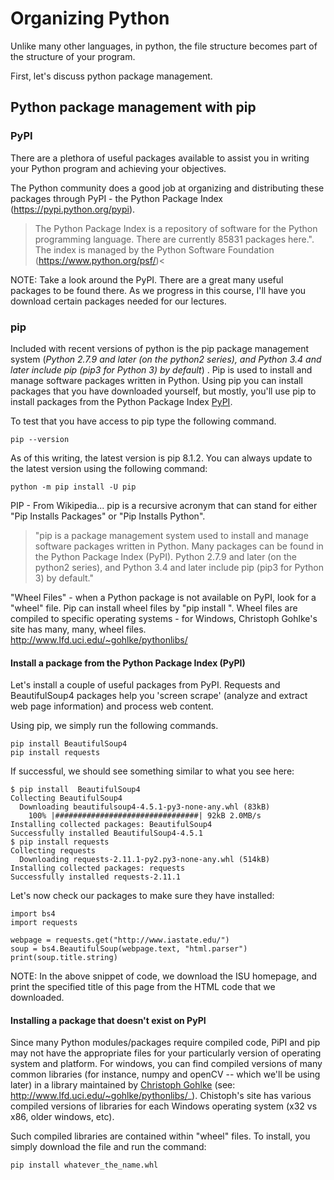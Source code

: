 # Organizing Python

Unlike many other languages, in python, the file structure becomes part of the structure of your program.

First, let's discuss python package management.

## Python package management with pip

### PyPI

There are a plethora of useful packages available to assist you in  writing your Python program and achieving your objectives.

The Python community does a good job at organizing and distributing these packages through PyPI - the Python Package Index (https://pypi.python.org/pypi).

>The Python Package Index is a repository of software for the Python programming language. There are currently 85831 packages here.". The index is managed by the Python Software Foundation (https://www.python.org/psf/)<

NOTE: Take a look around the PyPI. There are a great many useful packages to be found there. As we progress in this course, I'll have you download certain packages needed for our lectures.

### pip

Included with recent versions of python is the pip package management system (*Python 2.7.9 and later (on the python2 series), and Python 3.4 and later include pip (pip3 for Python 3) by default*) . Pip is used to install and manage software packages written in Python. Using pip you can install packages that you have downloaded yourself, but mostly, you'll use pip to install packages from  the Python Package Index [PyPI](https://pypi.python.org/pypi).

To test that you have access to pip type the following command.

```
pip --version
```
As of this writing, the latest version is pip 8.1.2. You can always update to the latest version using the following command:

```
python -m pip install -U pip
```

PIP - From Wikipedia... pip is a recursive acronym that can stand for either "Pip Installs Packages" or "Pip Installs Python".

>"pip is a package management system used to install and manage software packages written in Python. Many packages can be found in the Python Package Index (PyPI). Python 2.7.9 and later (on the python2 series), and Python 3.4 and later include pip (pip3 for Python 3) by default."

"Wheel Files" - when a Python package is not available on PyPI, look for a "wheel" file. Pip can install wheel files by "pip install <wheelfile>". Wheel files are compiled to specific operating systems - for Windows, Christoph Gohlke's site has many, many, wheel files. http://www.lfd.uci.edu/~gohlke/pythonlibs/

#### Install a package from the Python Package Index (PyPI)

Let's install a couple of useful packages from PyPI. Requests and BeautifulSoup4 packages help you 'screen scrape' (analyze and extract web page information) and process web content.

Using pip, we simply run the following commands.
```
pip install BeautifulSoup4
pip install requests
```

If successful, we should see something similar to what you see here:

```
$ pip install  BeautifulSoup4
Collecting BeautifulSoup4
  Downloading beautifulsoup4-4.5.1-py3-none-any.whl (83kB)
    100% |################################| 92kB 2.0MB/s
Installing collected packages: BeautifulSoup4
Successfully installed BeautifulSoup4-4.5.1
$ pip install requests
Collecting requests
  Downloading requests-2.11.1-py2.py3-none-any.whl (514kB)
Installing collected packages: requests
Successfully installed requests-2.11.1
```


Let's now check our packages to make sure they have installed:

```
import bs4
import requests

webpage = requests.get("http://www.iastate.edu/")
soup = bs4.BeautifulSoup(webpage.text, "html.parser")
print(soup.title.string)
```

NOTE: In the above snippet of code, we download the ISU homepage, and print the specified title of this page from the HTML code that we downloaded.

#### Installing a package that doesn't exist on PyPI

Since many Python modules/packages require compiled code, PiPI and pip may not have the appropriate files for your particularly version of operating system and platform. For windows, you can find compiled versions of many common libraries (for instance, numpy and openCV -- which we'll be using later) in a library maintained by [Christoph Gohlke](http://www.lfd.uci.edu/~gohlke/) (see: http://www.lfd.uci.edu/~gohlke/pythonlibs/_). Chistoph's site has various compiled versions of libraries for each Windows operating system (x32 vs x86, older windows, etc).

Such compiled libraries are contained within "wheel" files. To install, you simply download the file and run the command:

```
pip install whatever_the_name.whl
```
